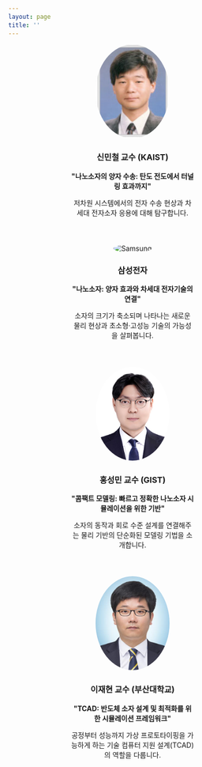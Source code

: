 ```yaml
---
layout: page
title: ''
---
```


<div style="display: flex; flex-wrap: wrap; gap: 40px; justify-content: center;">

  <!-- 연사 1 -->
  <div style="text-align: center; width: 250px;">
    <img src="/assets/img/mshin.PNG" alt="Mincheol Shin" style="width: 150px; height: 190px; border-radius: 50%;">
    <h3>신민철 교수 (KAIST)</h3>
    <p><strong>"나노소자의 양자 수송: 탄도 전도에서 터널링 효과까지"</strong></p>
    <p>저차원 시스템에서의 전자 수송 현상과 차세대 전자소자 응용에 대해 탐구합니다.</p>
  </div>

  <!-- 연사 2 -->
  <div style="text-align: center; width: 250px;">
    <img src="/assets/img/seokho-square-2.jpg" alt="Samsung" style="width: 150px; height: 150px; border-radius: 50%;">
    <h3>삼성전자</h3>
    <p><strong>"나노소자: 양자 효과와 차세대 전자기술의 연결"</strong></p>
    <p>소자의 크기가 축소되며 나타나는 새로운 물리 현상과 초소형·고성능 기술의 가능성을 살펴봅니다.</p>
  </div>

  <!-- 연사 3 -->
  <div style="text-align: center; width: 250px;">
    <img src="/assets/img/shong.jpg" alt="SeongMin Hong" style="width: 150px; height: 190px; border-radius: 50%;">
    <h3>홍성민 교수 (GIST)</h3>
    <p><strong>"콤팩트 모델링: 빠르고 정확한 나노소자 시뮬레이션을 위한 기반"</strong></p>
    <p>소자의 동작과 회로 수준 설계를 연결해주는 물리 기반의 단순화된 모델링 기법을 소개합니다.</p>
  </div>

  <!-- 연사 4 -->
  <div style="text-align: center; width: 250px;">
    <img src="/assets/img/jlee.jpg" alt="Jaeheon Lee" style="width: 150px; height: 190px; border-radius: 50%;">
    <h3>이재현 교수 (부산대학교)</h3>
    <p><strong>"TCAD: 반도체 소자 설계 및 최적화를 위한 시뮬레이션 프레임워크"</strong></p>
    <p>공정부터 성능까지 가상 프로토타이핑을 가능하게 하는 기술 컴퓨터 지원 설계(TCAD)의 역할을 다룹니다.</p>
  </div>

</div>
